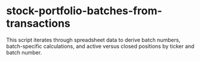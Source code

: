 # stock-portfolio-batches-from-transactions
This script iterates through spreadsheet data to derive batch numbers, batch-specific calculations, and active versus closed positions by ticker and batch number.  
